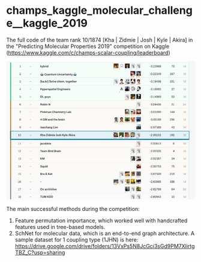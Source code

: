 # champs_kaggle_molecular_challenge__kaggle_2019

The full code of the team rank 10/1874 [Kha | Zidmie | Josh | Kyle | Akira] in the "Predicting Molecular Properties 2019" competition on Kaggle (https://www.kaggle.com/c/champs-scalar-coupling/leaderboard)

![Final Leaderboard](https://github.com/voanhkha/champs_kaggle_molecular_challenge_2019/blob/master/Molecule_Leaderboard.png)

The main successful methods during the competition:
1. Feature permutation importance, which worked well with handcrafted features used in tree-based models.
2. SchNet for molecular data, which is an end-to-end graph architecture.
A sample dataset for 1 coupling type (1JHN) is here: https://drive.google.com/drive/folders/13VxPs5N8JcGci3sGd9PM7XlirtgTBZ_C?usp=sharing
